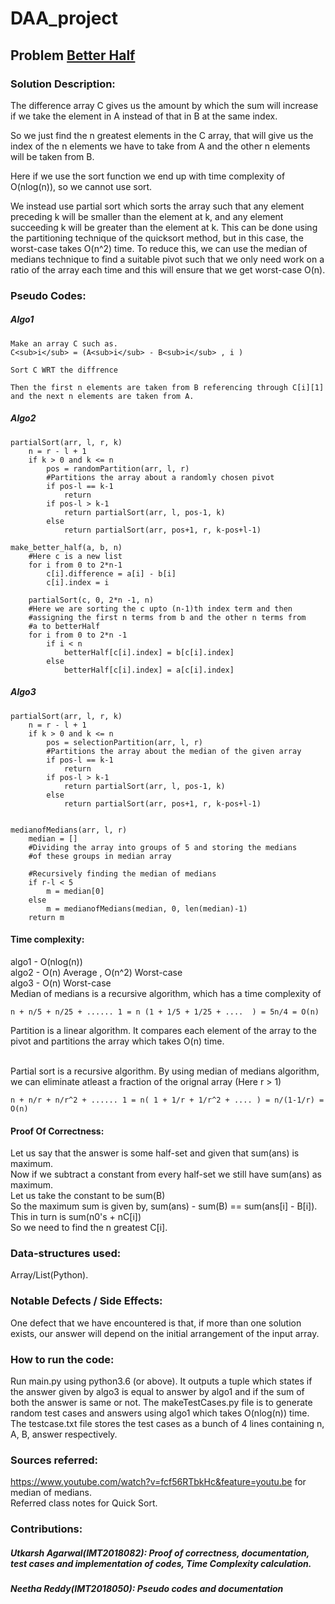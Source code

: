 # DAA_project

## Problem [Better Half](https://algomuse.net/archivecontest?contest_number=20)


### Solution Description:
<p>

The difference array C gives us the amount by which the sum will increase if we take the element in A instead of that in B at the same index.

So we just find the n greatest elements in the C array,  that will give us the index of the n elements we have to take from A and the other n elements will be taken from B.

Here if we use the sort function we end up with time complexity of O(nlog(n)), so we cannot use sort.

We instead use partial sort which sorts the array such that any element preceding k will be smaller than the element at k, and any element succeeding k will be greater than the element at k. This can be done using the partitioning technique of the quicksort method, but in this case, the worst-case takes O(n^2) time. To reduce this, we can use the median of medians technique to find a suitable pivot such that we only need work on a ratio of the array each time and this will ensure that we get worst-case O(n).

</p>

### Pseudo Codes:
##### Algo1
    Make an array C such as.
    C<sub>i</sub> = (A<sub>i</sub> - B<sub>i</sub> , i )

    Sort C WRT the diffrence 

    Then the first n elements are taken from B referencing through C[i][1] and the next n elements are taken from A.
</p>

##### Algo2
<p>

    partialSort(arr, l, r, k)
        n = r - l + 1
        if k > 0 and k <= n
            pos = randomPartition(arr, l, r)
            #Partitions the array about a randomly chosen pivot
            if pos-l == k-1
                return
            if pos-l > k-1
                return partialSort(arr, l, pos-1, k)
            else
                return partialSort(arr, pos+1, r, k-pos+l-1)

    make_better_half(a, b, n)
        #Here c is a new list
        for i from 0 to 2*n-1
            c[i].difference = a[i] - b[i]
            c[i].index = i

        partialSort(c, 0, 2*n -1, n)
        #Here we are sorting the c upto (n-1)th index term and then
        #assigning the first n terms from b and the other n terms from
        #a to betterHalf
        for i from 0 to 2*n -1
            if i < n
                betterHalf[c[i].index] = b[c[i].index]
            else
                betterHalf[c[i].index] = a[c[i].index]
</p>

##### Algo3 
<p>

    partialSort(arr, l, r, k)
        n = r - l + 1
        if k > 0 and k <= n
            pos = selectionPartition(arr, l, r)
            #Partitions the array about the median of the given array
            if pos-l == k-1     
                return
            if pos-l > k-1      
                return partialSort(arr, l, pos-1, k)
            else    
                return partialSort(arr, pos+1, r, k-pos+l-1)


    medianofMedians(arr, l, r)
        median = []
        #Dividing the array into groups of 5 and storing the medians
        #of these groups in median array
        
        #Recursively finding the median of medians
        if r-l < 5
            m = median[0]
        else
            m = medianofMedians(median, 0, len(median)-1)
        return m


</p>

#### Time complexity:
<p>
algo1 - O(nlog(n))
<br>
algo2 - O(n) Average , O(n^2) Worst-case 
<br>
algo3 - O(n) Worst-case
<br>
Median of medians is a recursive algorithm, which has a time complexity of

    n + n/5 + n/25 + ...... 1 = n (1 + 1/5 + 1/25 + ....  ) = 5n/4 = O(n)

Partition is a linear algorithm. It compares each element of the array to the pivot and partitions the array which takes O(n) time.

<br>
Partial sort is a recursive algorithm. By using median of medians algorithm, we can eliminate atleast a fraction of the orignal array (Here r > 1)

    n + n/r + n/r^2 + ...... 1 = n( 1 + 1/r + 1/r^2 + .... ) = n/(1-1/r) = O(n)
</p>

#### Proof Of Correctness:
<p>
Let us say that the answer is some half-set and given that sum(ans) is maximum.
<br>
Now if we subtract a constant from every half-set we still have sum(ans) as maximum.<br>
Let us take the constant to be sum(B)<br>
So the maximum sum is given by, sum(ans) - sum(B) == sum(ans[i] - B[i]).<br>
This in turn is sum(n0's + nC[i])<br>
So we need to find the n greatest C[i].
</p>

### Data-structures used:
Array/List(Python). 

### Notable Defects / Side Effects: 
One defect that we have encountered is that, if more than one solution exists, our answer will depend on the initial arrangement of the input array.

### How to run the code:
Run main.py using python3.6 (or above). It outputs a tuple which states if the answer given by algo3 is equal to answer by algo1 and if the sum of both the answer is same or not. The makeTestCases.py file is to generate random test cases and answers using algo1 which takes O(nlog(n)) time. The testcase.txt file stores the test cases as a bunch of 4 lines containing n, A, B, answer respectively.

### Sources referred:
https://www.youtube.com/watch?v=fcf56RTbkHc&feature=youtu.be for median of medians.<br>
Referred class notes for Quick Sort.
### Contributions:
##### Utkarsh Agarwal(IMT2018082): Proof of correctness, documentation, test cases and implementation of codes, Time Complexity calculation.
##### Neetha Reddy(IMT2018050): Pseudo codes and documentation
